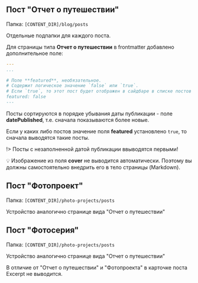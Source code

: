 ## Пост "Отчет о путешествии"

Папка: `[CONTENT_DIR]/blog/posts`

Отдельные подпапки для каждого поста.


Для страницы типа **Отчет о путешествии** в frontmatter добавлено дополнительное поле:

```yaml
---
...

# Поле **featured**, необязательное. 
# Содержит логическое значение `false` или `true`. 
# Если `true`, то этот пост будет отображен в сайдбаре в списке постов
featured: false    
---
```

Посты сортируются в порядке убывания даты публикации - поле **datePublished**, т.е. сначала показываются более новые.

Если у каких либо постов значение поля **featured** установлено `true`, то сначала выводятся такие посты.

!> Посты с незаполненной датой публикации ввыводятся первыми!

:bulb: Изображение из поля **cover** не выводится автоматически. Поэтому вы должны самостоятельно внедрить его в тело страницы (Markdown).

## Пост "Фотопроект"

Папка: `[CONTENT_DIR]/photo-projects/posts`

Устройство аналогично странице вида "Отчет о путешествии"

## Пост "Фотоcерия"

Папка: `[CONTENT_DIR]/photo-projects/posts`

Устройство аналогично странице вида "Отчет о путешествии"

В отличие от "Отчет о путешествии" и "Фотопроекта" в карточке поста Excerpt не выводится.
